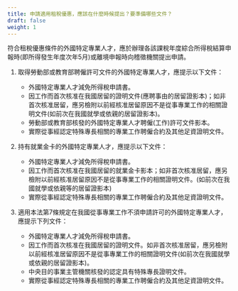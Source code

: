 ```yaml
---
title: 申請適用租稅優惠，應該在什麼時候提出？要準備哪些文件？
draft: false
weight: 1
---
```

符合租稅優惠條件的外國特定專業人才，應於辦理各該課稅年度綜合所得稅結算申報時(即所得發生年度次年5月)或離境申報時向稽徵機關提出申請。

1. 取得勞動部或教育部聘僱許可文件的外國特定專業人才，應提示以下文件：

   * 外國特定專業人才減免所得稅申請書。
   * 因工作而首次核准在我國居留的證明文件(應聘事由的居留證影本)；如非首次核准居留，應另檢附以前經核准居留原因不是從事專業工作的相關證明文件(如前次在我國就學或依親的居留證影本)。
   * 勞動部或教育部核發的外國特定專業人才聘僱(工作)許可文件影本。
   * 實際從事經認定特殊專長相關的專業工作聘僱合約及其他足資證明文件。
2. 持有就業金卡的外國特定專業人才，應提示以下文件：

   * 外國特定專業人才減免所得稅申請書。
   * 因工作而首次核准在我國居留的就業金卡影本；如非首次核准居留，應另檢附以前經核准居留原因不是從事專業工作的相關證明文件。(如前次在我國就學或依親等的居留證影本)
   * 實際從事經認定特殊專長相關的專業工作聘僱合約及其他足資證明文件。
3. 適用本法第7條規定在我國從事專業工作不須申請許可的外國特定專業人才，應提示下列文件：

   * 外國特定專業人才減免所得稅申請書。
   * 因工作而首次核准在我國居留的證明文件。如非首次核准居留，應另檢附以前經核准居留原因不是從事專業工作的相關證明文件(如前次在我國就學或依親的居留證影本)。
   * 中央目的事業主管機關核發的認定具有特殊專長證明文件。
   * 實際從事經認定特殊專長相關的專業工作聘僱合約及其他足資證明文件。
